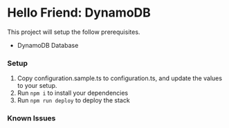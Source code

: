 # Hello Friend: DynamoDB

This project will setup the follow prerequisites.

- DynamoDB Database

### Setup

1. Copy configuration.sample.ts to configuration.ts, and update the values to your setup.
2. Run `npm i` to install your dependencies
3. Run `npm run deploy` to deploy the stack

### Known Issues


